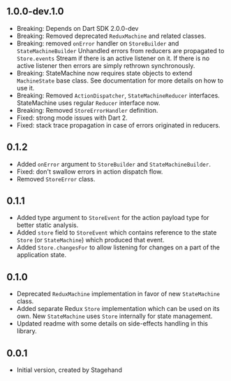 ## 1.0.0-dev.1.0

- Breaking: Depends on Dart SDK 2.0.0-dev
- Breaking: Removed deprecated `ReduxMachine` and related classes.
- Breaking: removed `onError` handler on `StoreBuilder` and `StateMachineBuilder`
    Unhandled errors from reducers are propagated to `Store.events` Stream if
    there is an active listener on it. If there is no active listener then
    errors are simply rethrown synchronously.
- Breaking: StateMachine now requires state objects to extend `MachineState`
    base class. See documentation for more details on how to use it.
- Breaking: Removed `ActionDispatcher`, `StateMachineReducer` interfaces.
    StateMachine uses regular `Reducer` interface now.
- Breaking: Removed `StoreErrorHandler` definition.
- Fixed: strong mode issues with Dart 2.
- Fixed: stack trace propagation in case of errors originated in reducers.

## 0.1.2

- Added `onError` argument to `StoreBuilder` and `StateMachineBuilder`.
- Fixed: don't swallow errors in action dispatch flow.
- Removed `StoreError` class.

## 0.1.1

- Added type argument to `StoreEvent` for the action payload type for
  better static analysis.
- Added `store` field to `StoreEvent` which contains reference to
  the state `Store` (or `StateMachine`) which produced that event.
- Added `Store.changesFor` to allow listening for changes on a part
  of the application state.

## 0.1.0

- Deprecated `ReduxMachine` implementation in favor of new
  `StateMachine` class.
- Added separate Redux `Store` implementation which can be used on
  its own. New `StateMachine` uses `Store` internally for state
  management.
- Updated readme with some details on side-effects handling in this
  library.

## 0.0.1

- Initial version, created by Stagehand
